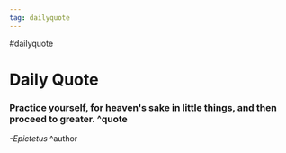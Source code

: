 ```yaml
---
tag: dailyquote
---
```


#dailyquote

# Daily Quote

### Practice yourself, for heaven's sake in little things, and then proceed to greater. ^quote
*-Epictetus* ^author
